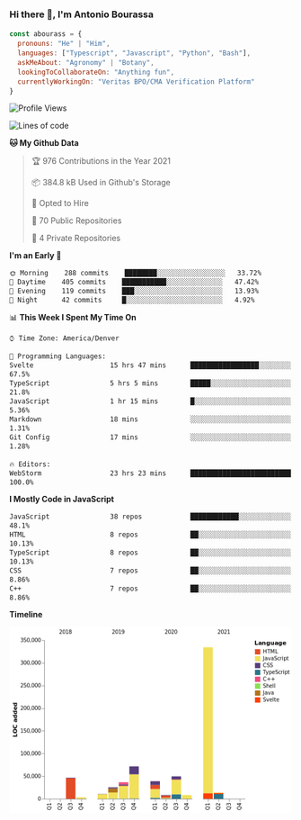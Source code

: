 ### Hi there 👋, I'm Antonio Bourassa

```javascript
const abourass = {
  pronouns: "He" | "Him",
  languages: ["Typescript", "Javascript", "Python", "Bash"],
  askMeAbout: "Agronomy" | "Botany",
  lookingToCollaborateOn: "Anything fun",
  currentlyWorkingOn: "Veritas BPO/CMA Verification Platform"
}
```

<!--START_SECTION:waka-->
![Profile Views](http://img.shields.io/badge/Profile%20Views-0-blue)

![Lines of code](https://img.shields.io/badge/From%20Hello%20World%20I%27ve%20Written-648269%20lines%20of%20code-blue)

**🐱 My Github Data** 

> 🏆 976 Contributions in the Year 2021
 > 
> 📦 384.8 kB Used in Github's Storage 
 > 
> 💼 Opted to Hire
 > 
> 📜 70 Public Repositories 
 > 
> 🔑 4 Private Repositories  
 > 
**I'm an Early 🐤** 

```text
🌞 Morning    288 commits    ████████░░░░░░░░░░░░░░░░░   33.72% 
🌆 Daytime    405 commits    ███████████░░░░░░░░░░░░░░   47.42% 
🌃 Evening    119 commits    ███░░░░░░░░░░░░░░░░░░░░░░   13.93% 
🌙 Night      42 commits     █░░░░░░░░░░░░░░░░░░░░░░░░   4.92%

```


📊 **This Week I Spent My Time On** 

```text
⌚︎ Time Zone: America/Denver

💬 Programming Languages: 
Svelte                   15 hrs 47 mins      █████████████████░░░░░░░░   67.5% 
TypeScript               5 hrs 5 mins        █████░░░░░░░░░░░░░░░░░░░░   21.8% 
JavaScript               1 hr 15 mins        █░░░░░░░░░░░░░░░░░░░░░░░░   5.36% 
Markdown                 18 mins             ░░░░░░░░░░░░░░░░░░░░░░░░░   1.31% 
Git Config               17 mins             ░░░░░░░░░░░░░░░░░░░░░░░░░   1.28%

🔥 Editors: 
WebStorm                 23 hrs 23 mins      █████████████████████████   100.0%

```

**I Mostly Code in JavaScript** 

```text
JavaScript               38 repos            ████████████░░░░░░░░░░░░░   48.1% 
HTML                     8 repos             ██░░░░░░░░░░░░░░░░░░░░░░░   10.13% 
TypeScript               8 repos             ██░░░░░░░░░░░░░░░░░░░░░░░   10.13% 
CSS                      7 repos             ██░░░░░░░░░░░░░░░░░░░░░░░   8.86% 
C++                      7 repos             ██░░░░░░░░░░░░░░░░░░░░░░░   8.86%

```


**Timeline**

![Chart not found](https://raw.githubusercontent.com/Abourass/Abourass/master/charts/bar_graph.png) 


<!--END_SECTION:waka-->

<!--
**Abourass/Abourass** is a ✨ _special_ ✨ repository because its `README.md` (this file) appears on your GitHub profile.

Here are some ideas to get you started:

- 🔭 I’m currently working on ...
- 🌱 I’m currently learning ...
- 👯 I’m looking to collaborate on ...
- 🤔 I’m looking for help with ...
- 💬 Ask me about ...
- 📫 How to reach me: ...
- 😄 Pronouns: ...
- ⚡ Fun fact: ...
-->

